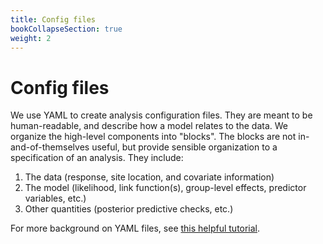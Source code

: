 ```yaml
---
title: Config files
bookCollapseSection: true
weight: 2
---
```


# Config files

We use YAML to create analysis configuration files. They are meant to be human-readable, and describe how a model relates to the data. We organize the high-level components into "blocks". The blocks are not in-and-of-themselves useful, but provide sensible organization to a specification of an analysis. They include:

1. The data (response, site location, and covariate information)
2. The model (likelihood, link function(s), group-level effects, predictor variables, etc.)
3. Other quantities (posterior predictive checks, etc.)

For more background on YAML files, see [this helpful tutorial](https://www.cloudbees.com/blog/yaml-tutorial-everything-you-need-get-started).